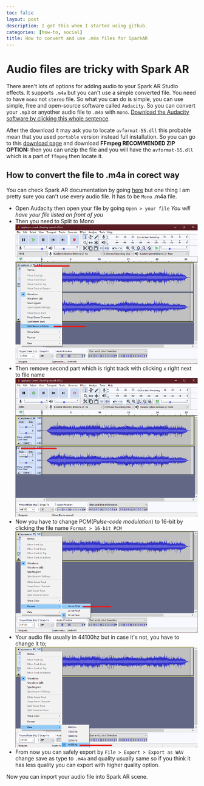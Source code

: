 ```yaml
---
toc: false
layout: post
description: I got this when I started using github.
categories: [how-to, social]
title: How to convert and use .m4a files for SparkAR
---
```

# Audio files are tricky with Spark AR

There aren't lots of options for adding audio to your Spark AR Studio effects. It supports `.m4a` but you can't use a simple converted file. You need to have `mono` not `stereo` file. So what you can do is simple, you can use simple, free and open-source software called `Audacity`. So you can convert your `.mp3` or anyother audio file to `.m4a` with `mono`. [Download the Audacity software by clicking this whole sentence](https://www.audacityteam.org/download/). 

After the download it may ask you to locate `avformat-55.dll` this probable mean that you used `portable` version instead full installation. So you can go to this [download page](https://lame.buanzo.org/#lamewindl) and download **FFmpeg RECOMMENDED ZIP OPTION:** then you can unzip the file and you will have the `avformat-55.dll` which is a part of `ffmpeg` then locate it.


## How to convert the file to .m4a in corect way

You can check Spark AR documentation by going [here](https://sparkar.facebook.com/ar-studio/learn/documentation/docs/audio/) but one thing I am pretty sure you can't use every audio file. It has to be `Mono` .m4a file.

- Open Audacity then open your file by going `Open > your file`
*You will have your file listed on front of you*
- Then you need to Split to Mono
![This is how you can do](/images/audacity-ss1.png)
- Then remove second part which is right track with clicking `x` right next to file name
![This is how you can do](/images/audacity-ss2.png)
- Now you have to change PCM(*Pulse-code modulation*) to 16-bit by clicking the file name `Format > 16-bit PCM`
![This is how you can do](/images/audacity-ss3.png)
- Your audio file usually in 44100hz but in case it's not, you have to change it to;
![This is how you can do](/images/audacity-ss4.png)
- From now you can safely export by `File > Export > Export as WAV` change save as type to `.m4a` and quality usually same so if you think it has less quality you can export with higher quality option.

Now you can import your audio file into Spark AR scene.